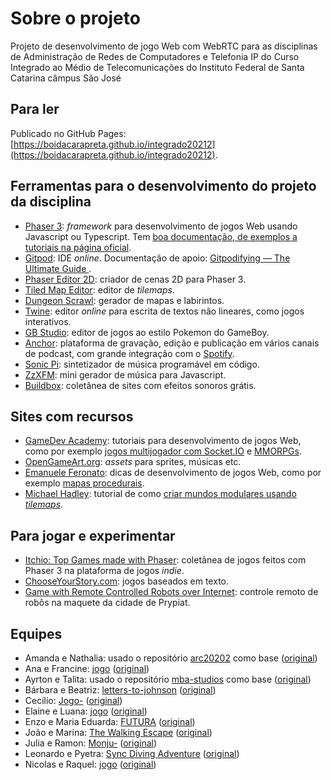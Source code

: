 # Sobre o projeto

Projeto de desenvolvimento de jogo Web com WebRTC para as disciplinas de Administração de Redes de Computadores e Telefonia IP do Curso Integrado ao Médio de Telecomunicações do Instituto Federal de Santa Catarina câmpus São José

## Para ler

Publicado no GitHub Pages: [https://boidacarapreta.github.io/integrado20212](https://boidacarapreta.github.io/integrado20212).


## Ferramentas para o desenvolvimento do projeto da disciplina

- [Phaser 3](https://phaser.io): _framework_ para desenvolvimento de jogos Web usando Javascript ou Typescript. Tem [boa documentação, de exemplos a tutoriais na página oficial](https://phaser.io/learn).
- [Gitpod](https://www.gitpod.io/): IDE _online_. Documentação de apoio: [Gitpodifying — The Ultimate Guide
  ](https://www.gitpod.io/blog/gitpodify/).
- [Phaser Editor 2D](https://github.com/PhaserEditor2D/PhaserEditor): criador de cenas 2D para Phaser 3.
- [Tiled Map Editor](https://www.mapeditor.org/): editor de _tilemaps_.
- [Dungeon Scrawl](https://dungeonscrawl.com/): gerador de mapas e labirintos.
- [Twine](https://twinery.org): editor _online_ para escrita de textos não lineares, como jogos interativos.
- [GB Studio](https://www.gbstudio.dev/): editor de jogos ao estilo Pokemon do GameBoy.
- [Anchor](https://anchor.fm): plataforma de gravação, edição e publicação em vários canais de podcast, com grande integração com o [Spotify](https://spotify.com).
- [Sonic Pi](https://sonic-pi.net/): sintetizador de música programável em código.
- [ZzXFM](https://keithclark.co.uk/articles/zzfxm/): mini gerador de música para Javascript.
- [Buildbox](https://www.buildbox.com/13-places-to-find-free-game-sound-effects/): coletânea de sites com efeitos sonoros grátis.

## Sites com recursos

- [GameDev Academy](https://gamedevacademy.org/): tutoriais para desenvolvimento de jogos Web, como por exemplo [jogos multijogador com Socket.IO](https://gamedevacademy.org/create-a-basic-multiplayer-game-in-phaser-3-with-socket-io-part-1/) e [MMORPGs](https://phasertutorials.com/how-to-create-a-phaser-3-mmorpg-part-1/).
- [OpenGameArt.org](https://opengameart.org/): _assets_ para sprites, músicas etc.
- [Emanuele Feronato](https://www.emanueleferonato.com/): dicas de desenvolvimento de jogos Web, como por exemplo [mapas procedurais](https://www.emanueleferonato.com/2019/01/29/javascript-procedural-dungeon-generator-found-on-github-fixed-a-bit-and-about-to-be-expanded/).
- [Michael Hadley](https://medium.com/@michaelwesthadley): tutorial de como [criar mundos modulares usando _tilemaps_](https://medium.com/@michaelwesthadley/modular-game-worlds-in-phaser-3-tilemaps-1-958fc7e6bbd6).

## Para jogar e experimentar

- [Itchio: Top Games made with Phaser](https://itch.io/games/made-with-phaser): coletânea de jogos feitos com Phaser 3 na plataforma de jogos _indie_.
- [ChooseYourStory.com](https://chooseyourstory.com/): jogos baseados em texto.
- [Game with Remote Controlled Robots over Internet](https://www.kickstarter.com/projects/remotegames/game-with-remote-controlled-robots-over-internet): controle remoto de robôs na maquete da cidade de Prypiat.

## Equipes

- Amanda e Nathalia: usado o repositório [arc20202](https://github.com/boidacarapreta/arc20202) como base ([original](https://github.com/amandaenathalia/alpha/))
- Ana e Francine: [jogo](https://github.com/boidacarapreta/integrado20212-anaefrancinox-jogo) ([original](https://github.com/anaefrancinox/jogo))
- Ayrton e Talita: usado o repositório [mba-studios](https://github.com/mba-studios/mba-studios) como base ([original](https://github.com/ayrtonetalita/jogo_neve))
- Bárbara e Beatriz: [letters-to-johnson](https://github.com/boidacarapreta/integrado20212-beabagames-letters-to-johnson) ([original](https://github.com/beabagames/letters-to-johnson))
- Cecílio: [Jogo-](https://github.com/boidacarapreta/integrado20212-ceciliopvieira-Jogo-) ([original](https://github.com/ceciliopvieira/Jogo-))
- Elaine e Luana: [jogo](https://github.com/boidacarapreta/integrado20212-brutaerustica-jogo) ([original](https://github.com/brutaerustica/jogo))
- Enzo e Maria Eduarda: [FUTURA](https://github.com/boidacarapreta/integrado20212-IFXinc-FUTURA) ([original](https://github.com/IFXinc/FUTURA))
- João e Marina: [The Walking Escape](https://github.com/boidacarapreta/integrado20212-silvmarina-the-walking-escape) ([original](https://github.com/silvmarina/starter-template-basic-javascript))
- Julia e Ramon: [Monju-](https://github.com/boidacarapreta/integrado20212-ramolia-Monju-) ([original](https://github.com/ramolia/Monju-))
- Leonardo e Pyetra: [Sync Diving Adventure](https://github.com/boidacarapreta/integrado20212-into-the-thick-of-it-Synk-Diving-Adventure) ([original](https://github.com/into-the-thick-of-it/Synk-Diving-Adventure))
- Nicolas e Raquel: [jogo](https://github.com/boidacarapreta/integrado20212-niiquel-jogo) ([original](https://github.com/niiquel/jogo/))
